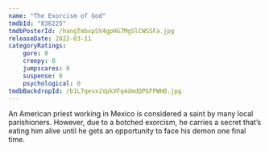 ```yaml
---
name: "The Exorcism of God"
tmdbId: "836225"
tmdbPosterId: /hangTmbxpSV4gpHG7MgSlCWSSFa.jpg
releaseDate: 2022-03-11
categoryRatings:
    gore: 0
    creepy: 0
    jumpscares: 0
    suspense: 0
    psychological: 0
tmdbBackdropId: /b1L7qevxiVpkVFq4dmdQPGFPWH0.jpg
---
```

An American priest working in Mexico is considered a saint by many local parishioners. However, due to a botched exorcism, he carries a secret that’s eating him alive until he gets an opportunity to face his demon one final time.
